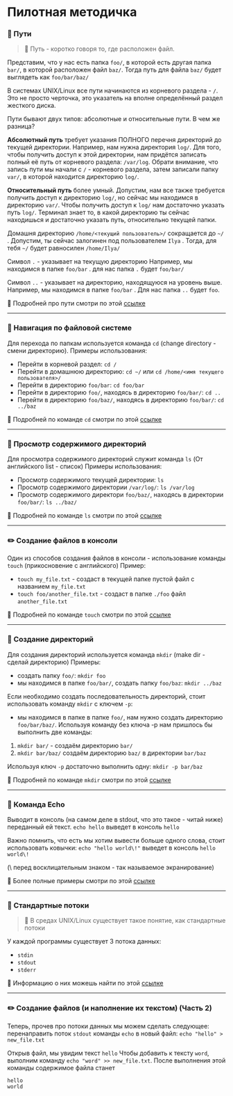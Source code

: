 # Пилотная методичка

### :minibus: Пути
> :memo: Путь - коротко говоря то, где расположен файл.

Представим, что у нас есть папка `foo/`, в которой есть другая папка `bar/`, в которой расположен файл `baz/`. Тогда путь для файла `baz/` будет выглядеть как `foo/bar/baz/`

В системах UNIX/Linux все пути начинаются из корневого раздела - `/`. Это не просто черточка, это указатель на вполне определённый раздел жесткого диска.

Пути бывают двух типов: абсолютные и относительные пути.
В чем же разница?

**Абсолютный путь** требует указания ПОЛНОГО перечня директорий до текущей директории. Например, нам нужна директория `log/`. Для того, чтобы получить доступ к этой директории, нам придётся записать полный её путь от корневого раздела: `/var/log`. Обрати внимание, что запись пути мы начали с `/` - корневого раздела, затем записали папку `var/`, в которой находится директорию `log/`.
 
**Относительный путь** более умный. Допустим, нам все также требуется получить доступ к директорию `log/`, но сейчас мы находимся в директорию `var/`. Чтобы получить доступ к `log/` нам достаточно указать путь `log/`. Терминал знает то, в какой директорию ты сейчас находишься и достаточно указать путь, относительно текущей папки.

Домашня директорию `/home/<текущий пользователь>/` сокращается до `~/` . Допустим, ты сейчас залогинен под пользователем `Ilya` . Тогда, для тебя `~/` будет равносилен `/home/Ilya/`

Символ `.` - указывает на текущую директорию
Например, мы находимся в папке `foo/bar` . для нас папка `.` будет `foo/bar/`

Символ `..` - указывает на директорию, находящуюся на уровень выше.
Например, мы находимся в папке `foo/bar` . Для нас папка `..` будет `foo`. 

:book: Подробней про пути смотри по этой [ссылке](https://losst.ru/put-k-fajlu-v-linux)

<hr>

### :runner: Навигация по файловой системе

Для перехода по папкам используется команда `cd` (change directory - смени директорию).
Примеры использования:

 - Перейти в корневой раздел: `cd /`
 - Перейти в домашнюю директорию: `cd ~/` или `cd /home/<имя текущего
   пользователя>/`
 - Перейти в директорию `foo/bar`: `cd foo/bar`
 - Перейти в директорию `foo/`, находясь в директорию `foo/bar/`: `cd ..`
 - Перейти в директорию `foo/baz/`, находясь в директорию `foo/bar/`: `cd ../baz`

:book: Подробней по команде `cd` смотри по этой [ссылке](https://www.google.ru/search?client=ubuntu&channel=fs&q=linux+cd&ie=utf-8&oe=utf-8&gfe_rd=cr&ei=PEVYWLCKB4KG7gS4xrHoAQ)

<hr>

### :open_file_folder: Просмотр содержимого директорий

Для просмотра содержимого директорий служит команда `ls` (От английского list - список)
Примеры использования:

 - Просмотр содержимого текущей директории: `ls`
 - Просмотр содержимого директории `/var/log/`: `ls /var/log`
 - Просмотр содержимого директори `foo/baz/`, находясь в директории `foo/bar/`: `ls ../baz/`

:book: Подробней по команде `ls` смотри по этой [ссылке](https://www.google.ru/search?client=ubuntu&channel=fs&q=linux+ls&ie=utf-8&oe=utf-8&gfe_rd=cr&ei=3ERYWPvaHoKG7gS4xrHoAQ)

<hr>

### :pencil2: Создание файлов в консоли

Один из способов создания файлов в консоли - использование команды `touch` (прикосновение с английского)
Пример:
* `touch my_file.txt` - создаст в текущей папке пустой файл с названием `my_file.txt`
* `touch foo/another_file.txt` - создаст в папке `./foo` файл `another_file.txt`

:book: Подробней по команде `touch` смотри по этой [ссылке](https://www.google.ru/search?client=ubuntu&channel=fs&q=linux+touch&ie=utf-8&oe=utf-8&gfe_rd=cr&ei=pkRYWLkpgobuBLjGsegB)

<hr>

### :file_folder: Создание директорий

Для создания директорий используется команда `mkdir` (make dir - сделай директорию)
Примеры:

- создать папку `foo/`: `mkdir foo`
- мы находимся в папке `foo/bar/`, создать папку `foo/baz`: `mkdir ../baz`

Если необходимо создать последовательность директорий, стоит использовать команду `mkdir` с ключем `-p`:
- мы находимся в папке в папке `foo/`, нам нужно создать директорию `foo/bar/baz/`. Используя команду без ключа -p нам пришлось бы выполнить две команды:

1. `mkdir bar/` - создаём директорию `bar/`
2. `mkdir bar/baz/` создаём директорию `baz/` в директории `bar/baz`

Используя ключ `-p` достаточно выполнить одну:
`mkdir -p bar/baz`

:book: Подробней по команде `mkdir` смотри по этой [ссылке](https://www.google.ru/search?client=ubuntu&channel=fs&q=nook+djvu&ie=utf-8&oe=utf-8&gfe_rd=cr&ei=FV1ZWOLmJKW8zAWD3ZmYBw#newwindow=1&safe=off&channel=fs&q=linux+mkdir)

<hr>

### :balloon: Команда Echo

Выводит в консоль (на самом деле в stdout, что это такое - читай ниже) переданный ей текст.
`echo hello` выведет в консоль `hello`

Важно помнить, что есть мы хотим вывести больше одного слова, стоит использовать ковычки:
`echo "hello world\!"` выведет в консоль `hello world\!`

(\ перед восклицательным знаком - так называемое экранирование)

:book: Более полные примеры смотри по этой [ссылке](https://www.google.ru/search?client=ubuntu&channel=fs&q=linux%20echo&ie=utf-8&oe=utf-8&gfe_rd=cr&ei=6j9YWOrzJpLHZLOMuaAE)

<hr>

### :barber: Стандартные потоки

> :memo: В средах UNIX/Linux существует такое понятие, как стандартные потоки

У каждой программы существует 3 потока данных:

 - `stdin`
 - `stdout`
 - `stderr`
 
 :book: Информацию о них можешь найти по этой [ссылке](https://habrahabr.ru/post/55136/)

<hr>

### :pencil2: Создание файлов (и наполнение их текстом) (Часть 2)

Теперь, прочев про потоки данных мы можем сделать следующее: перенаправить поток `stdout` команды `echo` в новый файл:
`echo "hello" > new_file.txt`

Открыв файл, мы увидим текст `hello`
Чтобы добавить к тексту `word`, выполним команду `echo "word" >> new_file.txt`. После выполнения этой команды содержимое файла станет 
```
hello
world
```
